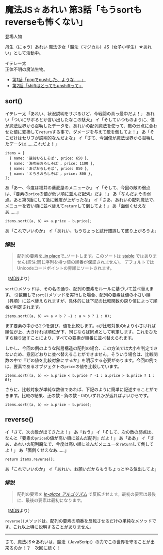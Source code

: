 # 魔法JS☆あれい 第3話「もうsortもreverseも怖くない」

登場人物

丹生（にゅう）あれい
魔法少女「魔法（マジカル）JS（女子小学生）☆あれい」として活動中。

イテレー太  
正体不明の魔法生物。

* [第1話「popでpushした、ような……」](https://qiita.com/8amjp/items/e44e707ccc8c95b4a40d)
* [第2話「shiftはとってもunshiftって」](https://qiita.com/8amjp/items/3fc1b2defd28ba1c2df3)

## sort()

イテレー太「あれい、状況説明をサボるけど、今戦闘の真っ最中だよ！」
あれい「ついにサボるとか言い出したなこの駄犬」
イ「そしていつものように、僕が魔法世界から召喚したデータを、あれいの配列魔法を使って、敵の弱点に合わせた値に変換して`return`する事で、ダメージを与えて敵を倒してよ！」
あ「そこだけはセリフが説明的なんだよな」
イ「さて、今回僕が魔法世界から召喚したデータは……これだよ！」

```
items = [
  { name: '越前おろしそば', price: 650 },
  { name: '海老天おろしそば', price: 1100 },
  { name: 'あげおろしそば', price: 850 },
  { name: 'とろろおろしそば', price: 800 },
];
```

あ「あー、今度は福井の蕎麦屋のメニューか」
イ「そして、今回の敵の弱点は、『要素の`price`の値が低い順に並んだ配列』だよ！」
あ「なんだよその弱点。あと第3話にして急に難度が上がったな」
イ「さあ、あれいの配列魔法で、メニューを安い順に並べ替えて`return`して倒してよ！」
あ「面倒くせえなあ……」

```
items.sort((a, b) => a.price - b.price); 
```

あ「これでいいのか」
イ「あれい、もうちょっと試行錯誤して盛り上がろうよ」

### 解説

> 配列の要素を_[in place](https://ja.wikipedia.org/wiki/In-place%E3%82%A2%E3%83%AB%E3%82%B4%E3%83%AA%E3%82%BA%E3%83%A0)で_ソートします。このソートは [stable](https://en.wikipedia.org/wiki/Sorting_algorithm#Stability) ではありません(訳注:同じ序列を持つ値の順番が保証されません)。 デフォルトではUnicodeコードポイントの昇順にソートされます。

（[MDN](https://developer.mozilla.org/ja/docs/Web/JavaScript/Reference/Global_Objects/Array/sort)より）

`sort()`メソッドは、その名の通り、配列の要素をルールに基づいて並べ替えます。
引数無しで`sort()`メソッドを実行した場合、配列の要素は値の小さい順（昇順）に並べ替えられますが、具体的には下記の比較関数の戻り値によって順番が判定されます。

```
items.sort((a, b) => a < b ? -1 : a > b ? 1 : 0); 
```

まず要素の中から2つを選び、値を比較します。`a`が比較対象の`b`より小さければ順位が上、大きければ順位が下、同じならば同点として判定します。これをひたすら繰り返すことにより、すべての要素が順番に並べ替えられます。

しかし、今回の例のような階層構造の配列の場合、この方法では大小を判定できないため、意図どおりに並べ替えることができません。そういう場合は、比較関数の中で『どの値を比較対象にするか』を明示する必要があります。今回の例では、要素であるオブジェクトの`price`の値を比較しています。

```
items.sort((a, b) => a.price < b.price ? -1 : a.price > b.price ? 1 : 0); 
```

さらに、比較対象が単純な数値であれば、下記のように簡単に記述することができます。比較の結果、正の数・負の数・0のいずれかが返ればよいからです。

```
items.sort((a, b) => a.price - b.price); 
```

## reverse()

イ「さて、次の敵が出てきたよ！」
あ「おう」
イ「そして、次の敵の弱点は、なんと『要素の`price`の値が高い順に並んだ配列』だよ！」
あ「ああ」
イ「さあ、あれいの配列魔法で、今度は高い順に並んだメニューを`return`して倒してよ！」
あ「面倒くせえなあ……」

```
return items.reverse();
```

あ「これでいいのか」
イ「あれい、お願いだからもうちょっとやる気出してよ」

### 解説

> 配列の要素を _[In-place アルゴリズム](https://ja.wikipedia.org/wiki/In-place%E3%82%A2%E3%83%AB%E3%82%B4%E3%83%AA%E3%82%BA%E3%83%A0)_ で反転させます。最初の要素は最後に、最後の要素は最初になります。

（[MDN](https://developer.mozilla.org/ja/docs/Web/JavaScript/Reference/Global_Objects/Array/reverse)より）

`reverse()`メソッドは、配列の要素の順番を反転させるだけの単純なメソッドです。これ以上特に説明することがありません。

----
さて、魔法JS☆あれいは、魔法（JavaScript）の力でこの世界を守ることが出来るのか！？　次回に続く！
<!--stackedit_data:
eyJoaXN0b3J5IjpbLTQ2MTgxMzAzOCwtMzQ5MzMzNDgsMTk4NT
E2NzYyMCwtMTk5OTYxNDgzLC04NzQxMTQxNDcsMTY0MjUyNTI4
MiwtMzYzODYwNDEsLTIxMDYxMTQ2MDgsNTI0NjEwNjcxLC0xMz
g3MDU2MTUzXX0=
-->